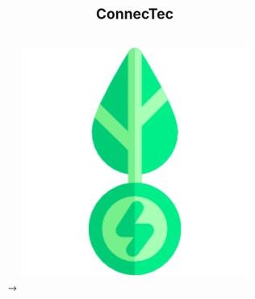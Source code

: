 <h1 align="center"> ConnecTec </h1> <br>
<p align="center">
  <a href="https://artmin96.github.io/argon-social/" target="_blank">
    <img alt="Argon Social" title="Argon Social" src="https://github.com/ArtMin96/argon-social/blob/master/assets/images/logo-256x256.png" width="450">
  </a>
</p>

<!-- <p align="center"> -->
<!--   Watch DEMO - v0.2 -->
<!-- </p> -->
<!---->
<!-- <p align="center"> -->
<!--   <a href="https://artmin96.github.io/argon-social/" target="_blank"> -->
<!--     Argon Social Network Design System -->
<!--   </a> -->
<!-- </p> -->


<!-- START doctoc generated TOC please keep comment here to allow auto update -->
<!-- DON'T EDIT THIS SECTION, INSTEAD RE-RUN doctoc TO UPDATE -->
<!-- ## Pages -->
<!---->
<!-- - Sign Up -->
<!-- - Sign In -->
<!-- - User Profile -->
<!-- - Newsfeed -->
<!-- - Messenger -->
<!-- - Settings - Basic info, contact info, password, location -->
<!---->
<!-- <!-- END doctoc generated TOC please keep comment here to allow auto update --> -->
<!---->
<!-- ## Screenshot -->
<!---->
<!-- <p align="center"> -->
<!--   <img src = "https://github.com/ArtMin96/argon-social/blob/master/screenshots/Sign-in.png" width=200> -->
<!--   <img src = "https://github.com/ArtMin96/argon-social/blob/master/screenshots/Sign-up.png" width=200> -->
<!--   <img src = "https://github.com/ArtMin96/argon-social/blob/master/screenshots/Newsfeed.png" width=200> -->
<!--   <img src = "https://github.com/ArtMin96/argon-social/blob/master/screenshots/Profile.png" width=200> -->
<!--   <img src = "https://github.com/ArtMin96/argon-social/blob/master/screenshots/Messenger.png" width=200> -->
<!--   <img src = "https://github.com/ArtMin96/argon-social/blob/master/screenshots/Settings-basic-info.png" width=200> -->
<!--   <img src = "https://github.com/ArtMin96/argon-social/blob/master/screenshots/Settings-password.png" width=200> -->
<!--   <img src = "https://github.com/ArtMin96/argon-social/blob/master/screenshots/Settings-location.png" width=200> -->
<!-- </p> -->
